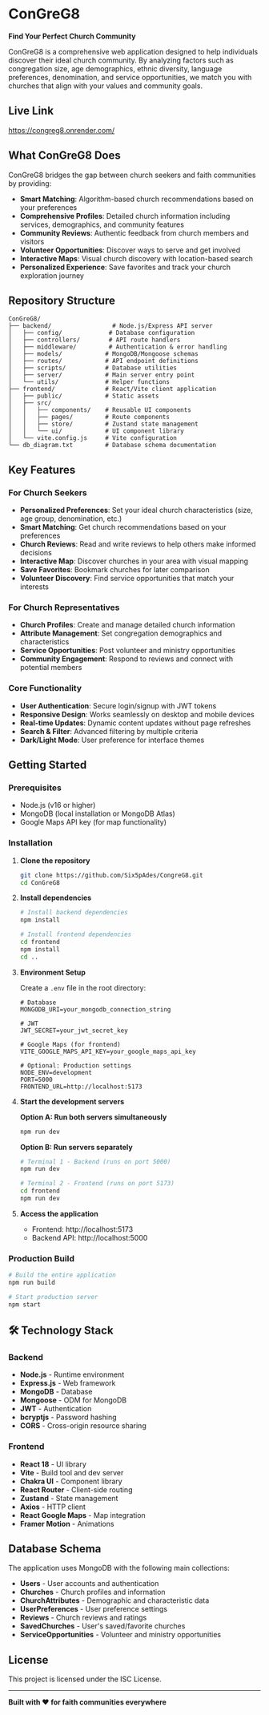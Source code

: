 # ConGreG8

**Find Your Perfect Church Community**

ConGreG8 is a comprehensive web application designed to help individuals discover their ideal church community. By analyzing factors such as congregation size, age demographics, ethnic diversity, language preferences, denomination, and service opportunities, we match you with churches that align with your values and community goals.

## Live Link

https://congreg8.onrender.com/

## What ConGreG8 Does

ConGreG8 bridges the gap between church seekers and faith communities by providing:

- **Smart Matching**: Algorithm-based church recommendations based on your preferences
- **Comprehensive Profiles**: Detailed church information including services, demographics, and community features
- **Community Reviews**: Authentic feedback from church members and visitors
- **Volunteer Opportunities**: Discover ways to serve and get involved
- **Interactive Maps**: Visual church discovery with location-based search
- **Personalized Experience**: Save favorites and track your church exploration journey

## Repository Structure

```
ConGreG8/
├── backend/                 # Node.js/Express API server
│   ├── config/             # Database configuration
│   ├── controllers/        # API route handlers
│   ├── middleware/         # Authentication & error handling
│   ├── models/            # MongoDB/Mongoose schemas
│   ├── routes/            # API endpoint definitions
│   ├── scripts/           # Database utilities
│   ├── server/            # Main server entry point
│   └── utils/             # Helper functions
├── frontend/              # React/Vite client application
│   ├── public/            # Static assets
│   ├── src/
│   │   ├── components/    # Reusable UI components
│   │   ├── pages/         # Route components
│   │   ├── store/         # Zustand state management
│   │   └── ui/            # UI component library
│   └── vite.config.js     # Vite configuration
└── db_diagram.txt         # Database schema documentation
```

## Key Features

### For Church Seekers

- **Personalized Preferences**: Set your ideal church characteristics (size, age group, denomination, etc.)
- **Smart Matching**: Get church recommendations based on your preferences
- **Church Reviews**: Read and write reviews to help others make informed decisions
- **Interactive Map**: Discover churches in your area with visual mapping
- **Save Favorites**: Bookmark churches for later comparison
- **Volunteer Discovery**: Find service opportunities that match your interests

### For Church Representatives

- **Church Profiles**: Create and manage detailed church information
- **Attribute Management**: Set congregation demographics and characteristics
- **Service Opportunities**: Post volunteer and ministry opportunities
- **Community Engagement**: Respond to reviews and connect with potential members

### Core Functionality

- **User Authentication**: Secure login/signup with JWT tokens
- **Responsive Design**: Works seamlessly on desktop and mobile devices
- **Real-time Updates**: Dynamic content updates without page refreshes
- **Search & Filter**: Advanced filtering by multiple criteria
- **Dark/Light Mode**: User preference for interface themes

## Getting Started

### Prerequisites

- Node.js (v16 or higher)
- MongoDB (local installation or MongoDB Atlas)
- Google Maps API key (for map functionality)

### Installation

1. **Clone the repository**

   ```bash
   git clone https://github.com/Six5pAdes/CongreG8.git
   cd ConGreG8
   ```

2. **Install dependencies**

   ```bash
   # Install backend dependencies
   npm install

   # Install frontend dependencies
   cd frontend
   npm install
   cd ..
   ```

3. **Environment Setup**

   Create a `.env` file in the root directory:

   ```env
   # Database
   MONGODB_URI=your_mongodb_connection_string

   # JWT
   JWT_SECRET=your_jwt_secret_key

   # Google Maps (for frontend)
   VITE_GOOGLE_MAPS_API_KEY=your_google_maps_api_key

   # Optional: Production settings
   NODE_ENV=development
   PORT=5000
   FRONTEND_URL=http://localhost:5173
   ```

4. **Start the development servers**

   **Option A: Run both servers simultaneously**

   ```bash
   npm run dev
   ```

   **Option B: Run servers separately**

   ```bash
   # Terminal 1 - Backend (runs on port 5000)
   npm run dev

   # Terminal 2 - Frontend (runs on port 5173)
   cd frontend
   npm run dev
   ```

5. **Access the application**
   - Frontend: http://localhost:5173
   - Backend API: http://localhost:5000

### Production Build

```bash
# Build the entire application
npm run build

# Start production server
npm start
```

## 🛠️ Technology Stack

### Backend

- **Node.js** - Runtime environment
- **Express.js** - Web framework
- **MongoDB** - Database
- **Mongoose** - ODM for MongoDB
- **JWT** - Authentication
- **bcryptjs** - Password hashing
- **CORS** - Cross-origin resource sharing

### Frontend

- **React 18** - UI library
- **Vite** - Build tool and dev server
- **Chakra UI** - Component library
- **React Router** - Client-side routing
- **Zustand** - State management
- **Axios** - HTTP client
- **React Google Maps** - Map integration
- **Framer Motion** - Animations

## Database Schema

The application uses MongoDB with the following main collections:

- **Users** - User accounts and authentication
- **Churches** - Church profiles and information
- **ChurchAttributes** - Demographic and characteristic data
- **UserPreferences** - User preference settings
- **Reviews** - Church reviews and ratings
- **SavedChurches** - User's saved/favorite churches
- **ServiceOpportunities** - Volunteer and ministry opportunities

## License

This project is licensed under the ISC License.

---

**Built with ❤️ for faith communities everywhere**

